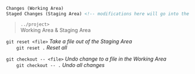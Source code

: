 
```html
Changes (Working Area)
Staged Changes (Staging Area) <!-- modifications here will go into the new version
```
> `../project>` <br> Working Area & Staging Area

`git reset <file>` *Take a file out of the Staging Area* <br>
&#8195;&emsp;`git reset .` *Reset all*

`git checkout -- <file>` *Undo change to a file in the Working Area* <br>
&#8195;&emsp;`git checkout -- .` *Undo all changes*
